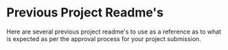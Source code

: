 # Previous Project Readme's

Here are several previous project readme's to use as a reference as to what is expected as per the approval process for your project submission.
